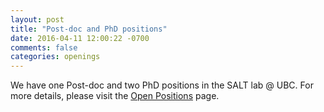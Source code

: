 ```yaml
---
layout: post
title: "Post-doc and PhD positions"
date: 2016-04-11 12:00:22 -0700
comments: false
categories: openings
---
```


We have one Post-doc and two PhD positions in the SALT lab @ UBC. For more details, please visit the <a href="http://salt.ece.ubc.ca/open-positions/">Open Positions</a> page. 
